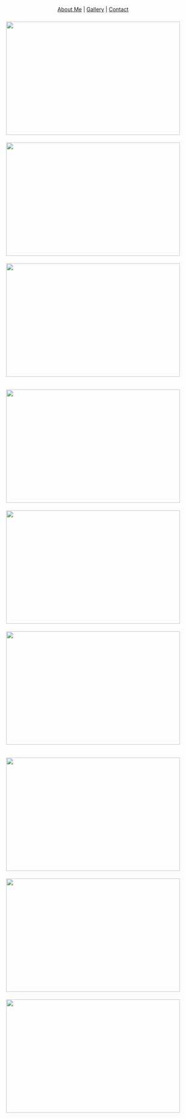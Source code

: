 <p align="center">
  <a href="#">About Me</a> |
  <a href="#">Gallery</a> |
  <a href="#">Contact</a>
</p>


<p align="center">
  <img style="padding: 10px" width="460" height="300" src="https://snmizeras.github.io/portfolio/04-nature_721703848.jpg">
  <img style="padding: 10px" width="460" height="300" src="https://snmizeras.github.io/portfolio/loveourplanet-4851331__340.webp"> 
  <img style="padding: 10px" width="460" height="300" src="https://snmizeras.github.io/portfolio/photo-1541963463532-d68292c34b19.jfif">
</p>
<p align="center">
  <img style="padding: 10px" width="460" height="300" src="https://snmizeras.github.io/portfolio/04-nature_721703848.jpg">
  <img style="padding: 10px" width="460" height="300" src="https://snmizeras.github.io/portfolio/loveourplanet-4851331__340.webp"> 
  <img style="padding: 10px" width="460" height="300" src="https://snmizeras.github.io/portfolio/photo-1541963463532-d68292c34b19.jfif">
</p>
<p align="center">
  <img style="padding: 10px" width="460" height="300" src="https://snmizeras.github.io/portfolio/04-nature_721703848.jpg">
  <img style="padding: 10px" width="460" height="300" src="https://snmizeras.github.io/portfolio/loveourplanet-4851331__340.webp"> 
  <img style="padding: 10px" width="460" height="300" src="https://snmizeras.github.io/portfolio/photo-1541963463532-d68292c34b19.jfif">
</p>
